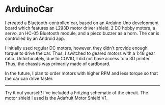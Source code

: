 # ArduinoCar

I created a Bluetooth-controlled car, based on an Arduino Uno development board which features an L293D motor driver shield, 2 DC hobby motors, a servo, an HC-05 Bluetooth module, and a piezo buzzer as a horn. The car is controlled by an Android app.

I initially used regular DC motors, however, they didn't provide enough torque to drive the car. Thus, I switched to geared motors with a 1:48 gear ratio. Unfortunately, due to COVID, I did not have access to a 3D printer. Thus, the chassis was primarily made of cardboard. 

In the future, I plan to order motors with higher RPM and less torque so that the car can drive faster.

---

Try it out yourself! I've included a Fritzing schematic of the circuit. The motor shield I used is the Adafruit Motor Shield V1. 
